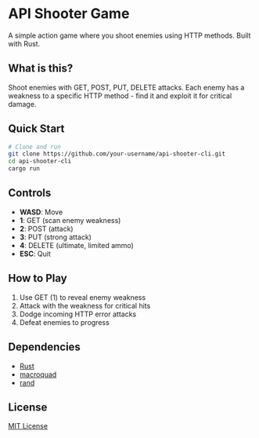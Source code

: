# API Shooter Game

A simple action game where you shoot enemies using HTTP methods. Built with Rust.

## What is this?

Shoot enemies with GET, POST, PUT, DELETE attacks. Each enemy has a weakness to a specific HTTP method - find it and exploit it for critical damage.

## Quick Start

```bash
# Clone and run
git clone https://github.com/your-username/api-shooter-cli.git
cd api-shooter-cli
cargo run
```

## Controls

- **WASD**: Move
- **1**: GET (scan enemy weakness)
- **2**: POST (attack)
- **3**: PUT (strong attack)  
- **4**: DELETE (ultimate, limited ammo)
- **ESC**: Quit

## How to Play

1. Use GET (1) to reveal enemy weakness
2. Attack with the weakness for critical hits
3. Dodge incoming HTTP error attacks
4. Defeat enemies to progress

## Dependencies

- [Rust](https://www.rust-lang.org/)
- [macroquad](https://macroquad.rs/)  
- [rand](https://crates.io/crates/rand) 

## License

[MIT License](./LICENSE)

